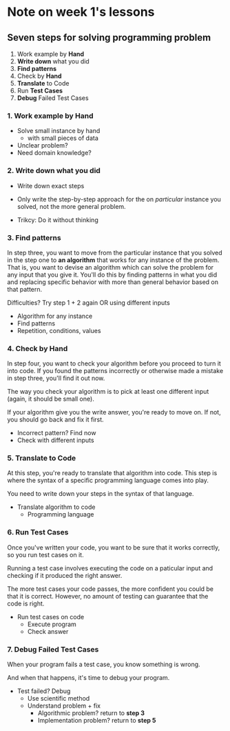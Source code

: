 # Note on week 1's lessons

## Seven steps for solving programming problem

1. Work example by __Hand__
2. __Write down__ what you did
3. __Find patterns__
4. Check by __Hand__
5. __Translate__ to Code
6. Run __Test Cases__
7. __Debug__ Failed Test Cases

### 1. Work example by __Hand__

- Solve small instance by hand
    - with small pieces of data
- Unclear problem?
- Need domain knowledge?

### 2. __Write down__ what you did

- Write down exact steps
- Only write the step-by-step approach for the on _particular_
    instance you solved, not the more general problem.

- Trikcy: Do it without thinking

### 3. __Find patterns__

In step three, you want to move from the particular instance that you solved
in the step one to __an algorithm__ that works for any instance of the problem.
That is, you want to devise an algorithm which can solve the problem for any
input that you give it. You'll do this by finding patterns in what you did and 
replacing specific behavior with more than general behavior based on that pattern.

Difficulties? Try step 1 + 2 again OR using different inputs

- Algorithm for any instance
- Find patterns
- Repetition, conditions, values

### 4. Check by __Hand__

In step four, you want to check your algorithm before you proceed to turn it into
code. If you found the patterns incorrectly or otherwise made a mistake in step three,
you'll find it out now.

The way you check your algorithm is to pick at least one different input (again, it 
should be small one).

If your algorithm give you the write answer, you're ready to move on.
If not, you should go back and fix it first.

- Incorrect pattern? Find now
- Check with different inputs

### 5. __Translate__ to Code

At this step, you're ready to translate that algorithm into code.
This step is where the syntax of a specific programming language comes into play.

You need to write down your steps in the syntax of that language.

- Translate algorithm to code
    - Programming language

### 6. Run __Test Cases__

Once you've written your code, you want to be sure that it works correctly,
so you run test cases on it.

Running a test case involves executing the code on a paticular input and
checking if it produced the right answer.

The more test cases your code passes, the more confident you could be that it is correct.
However, no amount of testing can guarantee that the code is right.

- Run test cases on code
    - Execute program
    - Check answer

### 7. __Debug__ Failed Test Cases

When your program fails a test case, you know something is wrong.

And when that happens, it's time to debug your program.

- Test failed? Debug
    - Use scientific method
    - Understand problem + fix
        - Algorithmic problem? return to __step 3__
        - Implementation problem? return to __step 5__